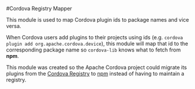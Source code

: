 #Cordova Registry Mapper

This module is used to map Cordova plugin ids to package names and vice versa.

When Cordova users add plugins to their projects using ids
(e.g. `cordova plugin add org.apache.cordova.device`),
this module will map that id to the corresponding package name so `cordova-lib` knows what to fetch from **npm**.

This module was created so the Apache Cordova project could migrate its plugins from
the [Cordova Registry](http://registry.cordova.io/)
to [npm](https://registry.npmjs.com/)
instead of having to maintain a registry.
